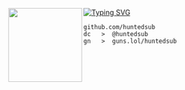 [![Typing SVG](https://readme-typing-svg.herokuapp.com?font=Roboto+Mono&lines=huntedsub+%7C+huntedsub)](https://git.io/typing-svg)
<img align="left" src="https://www.svgrepo.com/show/284837/worldwide-earth-globe.svg" width="147"/> 

```
github.com/huntedsub
dc   >  @huntedsub
gn   >  guns.lol/huntedsub
```
